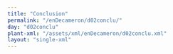 ```yaml
---
title: "Conclusion"
permalink: "/enDecameron/d02conclu/"
day: "d02conclu"
plant-xml: "/assets/xml/enDecameron/d02conclu.xml"
layout: "single-xml"
---
```

